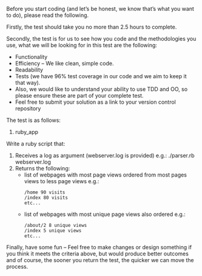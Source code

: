 Before you start coding (and let’s be honest, we know that’s what you want to do), please read the following.

Firstly, the test should take you no more than 2.5 hours to complete.

Secondly, the test is for us to see how you code and the methodologies you use, what we will be looking for in this test are the following:

* Functionality
* Efficiency – We like clean, simple code.
* Readability
* Tests (we have 96% test coverage in our code and we aim to keep it that way).
* Also, we would like to understand your ability to use TDD and OO, so please ensure
these are part of your complete test.
* Feel free to submit your solution as a link to your version control repository

The test is as follows:
1. ruby_app

Write a ruby script that:

1. Receives a log as argument (webserver.log is provided) e.g.: ./parser.rb webserver.log
2. Returns the following:
    * list of webpages with most page views ordered from most pages views to less page views e.g.:
      ```
      /home 90 visits
      /index 80 visits
      etc...
      ```
    * list of webpages with most unique page views also ordered
      e.g.:
      ```
      /about/2 8 unique views
      /index 5 unique views
      etc...
      ```

Finally, have some fun – Feel free to make changes or design something if you think it meets the criteria above, but would produce better outcomes and of course, the sooner you return the test, the quicker we can move the process.